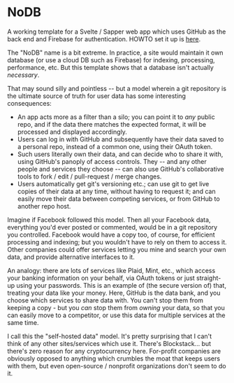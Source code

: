# NoDB

A working template for a Svelte / Sapper web app which uses GitHub as
the back end and Firebase for authentication. HOWTO set it up is [here](./HOWTO.md).

The "NoDB" name is a bit extreme. In practice, a site would maintain it own
database (or use a cloud DB such as Firebase) for indexing, processing,
performance, etc. But this template shows that a database isn't actually
_necessary_. 

That may sound silly and pointless -- but a model wherein a git repository is
the ultimate source of truth for user data has some interesting consequences:
* An app acts more as a filter than a silo; you can point it to _any_ public
repo, and if the data there matches the expected format, it will be processed
and displayed accordingly.
* Users can log in with GitHub and subsequently have their data saved to a
personal repo, instead of a common one, using their OAuth token.
* Such users literally own their data, and can decide who to share it with,
using GitHub's panoply of access controls. They -- and any other people and
services they choose -- can also use GitHub's collaborative tools to
fork / edit / pull-request / merge changes.
* Users automatically get git's versioning etc.; can use git to get live copies
of their data at any time, without having to request it; and can easily move
their data between competing services, or from GitHub to another repo host.

Imagine if Facebook followed this model. Then all your Facebook data,
everything you'd ever posted or commented, would be in a git repository you
controlled. Facebook would have a copy too, of course, for efficient
processing and indexing; but you wouldn't have to rely on them to access it.
Other companies could offer services letting you mine and search your own
data, and provide alternative interfaces to it.

An analogy: there are lots of services like Plaid, Mint, etc., which access
your banking information on your behalf, via OAuth tokens or just straight-up
using your passwords. This is an example of (the secure version of) that,
treating your data like your money. Here, GitHub is the data bank, and you
choose which services to share data with. You can't stop them from keeping a
copy - but you _can_ stop them from _owning_ your data, so that you can easily
move to a competitor, or use this data for multiple services at the same time.

I call this the "self-hosted data" model. It's pretty surprising that I can't
think of any other sites/services which use it. There's Blockstack... but
there's zero reason for any cryptocurrency here. For-profit companies are
obviously opposed to anything which crumbles the moat that keeps users with
them, but even open-source / nonprofit organizations don't seem to do it.
